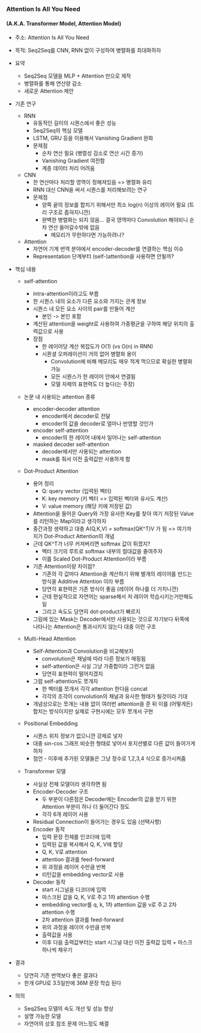 ### Attention Is All You Need
#### (A.K.A. Transformer Model, Attention Model)

- 주소: Attention Is All You Need

- 목적: Seq2Seq를 CNN, RNN 없이 구성하여 병렬화를 최대화하자

- 요약
  - Seq2Seq 모델을 MLP + Attention 만으로 제작
  - 병렬화를 통해 연산량 감소
  - 새로운 Attention 제안
  
- 기존 연구
  - RNN
    - 유동적인 길이의 시퀀스에서 좋은 성능
    - Seq2Seq의 핵심 모델
    - LSTM, GRU 등을 이용해서 Vanishing Gradient 완화
    - 문제점
      - 순차 연산 필요 (병렬성 감소로 연산 시간 증가)
      - Vanishing Gradient 여전함
      - 계층 데이터 처리 어려움
  - CNN
    - 한 연산마다 처리할 영역이 정해져있음 => 병렬화 유리
    - RNN 대신 CNN을 써서 시퀀스를 처리해보려는 연구 
    - 문제점
      - 양쪽 끝의 정보를 합치기 위해서만 최소 log(n) 이상의 레이어 필요 (트리 구조로 좁혀지니깐)
      - 완벽한 병렬화는 되지 않음... 결국 영역마다 Convolution 해야되니 순차 연산 들어갈수밖에 없음
        - 메모리가 무한하다면 가능하려나?
  - Attention
    - 자연어 기계 번역 분야에서 encoder-decoder를 연결하는 핵심 이슈
    - Representation 단계부터 (self-)attention을 사용하면 안될까?

- 핵심 내용
  - self-attention
    - intra-attention이라고도 부름
    - 한 시퀀스 내의 요소가 다른 요소와 가지는 관계 정보
    - 시퀀스 내 모든 요소 사이의 pair를 만들어 계산
      - 본인 -> 본인 포함
    - 계산된 attention을 weight로 사용하여 가중평균을 구하여 해당 위치의 출력값으로 사용
    - 장점
      - 한 레이어당 계산 복잡도가 O(1) (vs O(n) in RNN)
      - 시퀀셜 오퍼레이션이 거의 없어 병렬화 용이
        - Convolution에 비해 메모리도 매우 적게 먹으므로 확실한 병렬화 가능
        - 모든 시퀀스가 한 레이어 안에서 연결됨
        - 모델 자체의 표현력도 더 높다(는 주장)
        
  - 논문 내 사용되는 attention 종류
    - encoder-decoder attention
      - encoder에서 decoder로 전달
      - encoder의 값을 decoder로 얼마나 반영할 것인가
    - encoder self-attention
      - encoder의 한 레이어 내에서 일어나는 self-attention
    - masked decoder self-attention
      - decoder에서만 사용되는 attention
      - mask를 줘서 이전 출력값만 사용하게 함
      
  - Dot-Product Attention
    - 용어 정리
      - Q: query vector (입력된 벡터)
      - K: key memory (키 벡터 => 입력된 벡터와 유사도 계산)
      - V: value memory (해당 키에 저장된 값)
    - Attention을 들어온 Query와 가장 유사한 Key를 찾아 여기 저장된 Value를 리턴하는 Map이라고 생각하자
    - 중간과정 생략하고 대충 A(Q,K,V) = softmax(QK^T)V 가 됨 => 여기까지가 Dot-Product Attention의 개념
    - 근데 QK^T가 너무 커져버리면 softmax 값이 튀겠지?
      - 벡터 크기의 루트로 softmax 내부의 절대값을 줄여주자
      - 이를 Scaled Dot-Product Attention이라 부름
    - 기존 Attention이랑 차이점?
      - 기존의 각 값마다 Attention을 계산하기 위해 별개의 레이어를 만드는 방식을 Additive Attention 이라 부름
      - 당연히 표현력은 기존 방식이 좋음 (레이어 하나를 더 거치니깐)
      - 근데 현실적으로 자연어는 sparse해서 저 레이어 학습시키는거만해도 일
      - 그리고 속도도 당연히 dot-product가 빠르지
    - 그림에 있는 Mask는 Decoder에서만 사용되는 것으로 자기보다 뒤쪽에 나타나는 Attention은 통과시키지 않는다 대충 이런 구조
    
  - Multi-Head Attention
    - Self-Attention과 Convolution을 비교해보자
      - convolution은 채널에 따라 다른 정보가 매핑됨
      - self-attention은 사실 그냥 가중합이라 그런거 없음
      - 당연히 표현력이 떨어지겠지
    - 그럼 self-attention도 쪼개자
      - 한 벡터를 쪼개서 각각 attention 한다음 concat
      - 각각의 조각이 convolution의 채널과 유사한 형태가 될것이라 기대
    - 개념상으로는 쪼개는 내용 없이 여러번 attention을 준 뒤 이를 (어떻게든) 합치는 방식이지만 실제로 구현시에는 모두 쪼개서 구현
    
  - Positional Embedding
    - 시퀀스 위치 정보가 없으니깐 강제로 넣자
    - 대충 sin-cos 그래프 비슷한 형태로 넣어서 포지션별로 다른 값이 들어가게 하자
    - 첨언 - 이후에 추가된 모델들은 그냥 정수로 1,2,3,4 식으로 증가시켜줌
    
  - Transformer 모델
    - 사실상 전체 모델이라 생각하면 됨
    - Encoder-Decoder 구조
      - 두 부분이 다른점은 Decoder에는 Encoder의 값을 받기 위한 Attention 부분이 하나 더 들어간다 정도
      - 각각 6개 레이어 사용
    - Residual Connection이 들어가는 경우도 있음 (선택사항)
    - Encoder 동작
      - 입력 문장 전체를 인코더에 입력
      - 입력된 값을 복사해서 Q, K, V에 할당
      - Q, K, V로 attention
      - attention 결과를 feed-forward
      - 위 과정을 레이어 수만큼 반복
      - 리턴값을 embedding vector로 사용
    - Decoder 동작
      - start 시그널을 디코더에 입력
      - 마스크된 값을 Q, K, V로 주고 1차 attention 수행
      - embedding vector를 q, k, 1차 attention 값을 v로 주고 2차 attention 수행
      - 2차 attention 결과를 feed-forward
      - 위의 과정을 레이어 수만큼 반복
      - 출력값을 사용
      - 이후 다음 출력값부터는 start 시그널 대신 이전 출력값 입력 + 마스크 하나씩 채우기

- 결과
  - 당연히 기존 번역보다 좋은 결과다
  - 한개 GPU로 3.5일만에 36M 문장 학습 된다

- 의의
  - Seq2Seq 모델의 속도 개선 및 성능 향상
  - 설명 가능한 모델
  - 자연어의 상호 참조 문제 어느정도 해결
  
  
  
